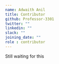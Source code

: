 ```yaml
---
name: Adwaith Anil
title: Contributor
github: Professor-3301
twitter: ""
linkedin: ""
slack: ""
joining_date: ""
role : contributor
---
```


Still waiting for this
